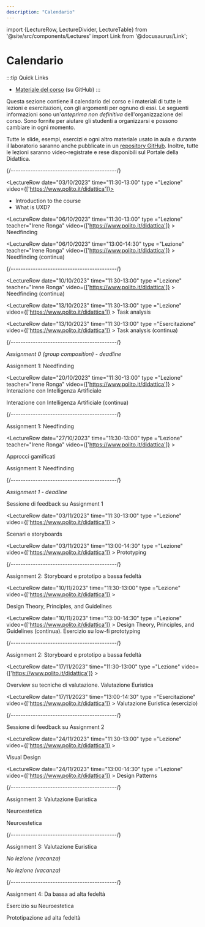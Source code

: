 ```yaml
---
description: "Calendario" 
---
```


import {LectureRow, LectureDivider, LectureTable} from '@site/src/components/Lectures'
import Link from '@docusaurus/Link';


# Calendario

:::tip Quick Links
* [Materiale del corso](https://github.com/polito-uxd-2023/materiale) (su GitHub)
:::

Questa sezione contiene il calendario del corso e i materiali di tutte le lezioni e esercitazioni, con gli argomenti per ognuno di essi. Le seguenti informazioni sono un'*anteprima non definitiva* dell'organizzazione del corso. Sono fornite per aiutare gli studenti a organizzarsi e possono cambiare in ogni momento.

Tutte le slide, esempi, esercizi e ogni altro materiale usato in aula e durante il laboratorio saranno anche pubblicate in un [repository GitHub](https://github.com/polito-uxd-2023/materiale). Inoltre, tutte le lezioni saranno video-registrate e rese disponibili sul Portale della Didattica.

<LectureTable defaultTeacher="Alberto Monge Roffarello" defaultType="Lecture" showMaterial={false} language='IT'>

<LectureDivider topic='Settimana 1'/>{/*-------------------------------------------*/}

<LectureRow
    date="03/10/2023" time="11:30-13:00" type ="Lezione"
    video={['https://www.polito.it/didattica']}>
    <ul>
    <li><Link to="https://polito-uxd-2023.github.io/materiale/slides/00-intro.pdf">Introduction to the course</Link></li>
    <li><Link to="https://polito-uxd-2023.github.io/materiale/slides/01-whatisUXD.pdf">What is UXD?</Link></li>
    </ul>
</LectureRow>

<LectureRow 
    date="06/10/2023" time="11:30-13:00" type ="Lezione" teacher="Irene Ronga"
    video={['https://www.polito.it/didattica']}
    >
    <Link to="https://polito-uxd-2023.github.io/materiale/slides/02-needfinding.pdf">Needfinding</Link>
</LectureRow>

<LectureRow
    date="06/10/2023" time="13:00-14:30" type ="Lezione" teacher="Irene Ronga"
    video={['https://www.polito.it/didattica']}
    >
    Needfinding (continua)
</LectureRow>

<LectureDivider topic='Settimana 2'/>{/*-------------------------------------------*/}

<LectureRow 
    date="10/10/2023" time="11:30-13:00" type ="Lezione" teacher="Irene Ronga"
    video={['https://www.polito.it/didattica']}
    >
    Needfinding (continua)
</LectureRow>

<LectureRow 
    date="13/10/2023" time="11:30-13:00" type ="Lezione" video={['https://www.polito.it/didattica']}
    >
    <Link to="https://polito-uxd-2023.github.io/materiale/slides/03-tasks.pdf">Task analysis</Link>
</LectureRow>

<LectureRow 
    date="13/10/2023" time="11:30-13:00" type ="Esercitazione" video={['https://www.polito.it/didattica']}
    >
    Task analysis (continua)
</LectureRow>

<LectureDivider topic='Settimana 2'/>{/*-------------------------------------------*/}

<LectureRow variant='success'
    date="16/10/2023" time="EOD" type="" teacher=""
    >
    <em>Assignment 0 (group composition) - deadline</em>
</LectureRow>

<LectureRow 
    date="17/10/2023" time="11:30-13:00" type ="Laboratorio"
    >
    <Link to="https://polito-uxd-2023.github.io/materiale/assignments/A1-needfinding.pdf">Assignment 1: Needfinding</Link>
</LectureRow>

<LectureRow 
    date="20/10/2023" time="11:30-13:00" type ="Lezione" teacher="Irene Ronga" video={['https://www.polito.it/didattica']}
    >
    <Link to="https://polito-uxd-2023.github.io/materiale/slides/04-AIinteraction.pdf">Interazione con Intelligenza Artificiale</Link>
</LectureRow>

<LectureRow
    date="20/10/2023" time="13:00-14:30" type ="Esercitazione" teacher="Irene Ronga"
    >
   Interazione con Intelligenza Artificiale (continua)
</LectureRow>

<LectureDivider topic='Settimana 3'/>{/*-------------------------------------------*/}

<LectureRow 
    date="24/10/2023" time="11:30-13:00" type ="Laboratorio"
    >
    <Link to="https://polito-uxd-2023.github.io/materiale/assignments/A1-needfinding.pdf">Assignment 1: Needfinding</Link>
</LectureRow>

<LectureRow 
    date="27/10/2023" time="11:30-13:00" type ="Lezione" teacher="Irene Ronga" video={['https://www.polito.it/didattica']}
    >
   <Link to="https://polito-uxd-2023.github.io/materiale/slides/05-gamification.pdf">Approcci gamificati</Link>
</LectureRow>

<LectureRow
    date="27/10/2023" time="13:00-14:30" type ="Laboratorio" teacher="Irene Ronga"
    >
    <Link to="https://polito-uxd-2023.github.io/materiale/assignments/A1-needfinding.pdf">Assignment 1: Needfinding</Link>
</LectureRow>

<LectureDivider topic='Settimana 4'/>{/*-------------------------------------------*/}

<LectureRow variant='success'
    date="30/10/2023" time="EOD" type="" teacher=""
    >
    <em>Assignment 1 - deadline</em>
</LectureRow>

<LectureRow 
    date="31/10/2023" time="11:30-13:00" type ="Laboratorio"
    >
    Sessione di feedback su Assignment 1
</LectureRow>

<LectureRow 
    date="03/11/2023" time="11:30-13:00" type ="Lezione" video={['https://www.polito.it/didattica']}
    >
   <Link to="https://polito-uxd-2023.github.io/materiale/slides/06-storyboards.pdf">Scenari e storyboards</Link>
</LectureRow>

<LectureRow
    date="03/11/2023" time="13:00-14:30" type ="Lezione" video={['https://www.polito.it/didattica']}
    >
    <Link to="https://polito-uxd-2023.github.io/materiale/slides/07-prototyping.pdf">Prototyping</Link>
</LectureRow>

<LectureDivider topic='Settimana 5'/>{/*-------------------------------------------*/}

<LectureRow 
    date="07/11/2023" time="11:30-13:00" type ="Laboratorio"
    >
    <Link to="https://polito-uxd-2023.github.io/materiale/assignments/A2-storyboard-paper-prototypes.pdf">Assignment 2: Storyboard e prototipo a bassa fedeltà</Link>
</LectureRow>

<LectureRow 
    date="10/11/2023" time="11:30-13:00" type ="Lezione" video={['https://www.polito.it/didattica']}
    >
   <Link to="https://polito-uxd-2023.github.io/materiale/slides/08-design-principles.pdf">Design Theory, Principles, and Guidelines</Link>
</LectureRow>

<LectureRow
    date="10/11/2023" time="13:00-14:30" type ="Lezione" video={['https://www.polito.it/didattica']}
    >
    Design Theory, Principles, and Guidelines (continua). <Link to="https://polito-uxd-2023.github.io/materiale/slides/08b-low-fi-prototypes-exercise.pdf">Esercizio su low-fi prototyping</Link>
</LectureRow>

<LectureDivider topic='Settimana 6'/>{/*-------------------------------------------*/}

<LectureRow 
    date="14/11/2023" time="11:30-13:00" type ="Laboratorio"
    >
    <Link to="https://polito-uxd-2023.github.io/materiale/assignments/A2-storyboard-paper-prototypes.pdf">Assignment 2: Storyboard e prototipo a bassa fedeltà</Link>
</LectureRow>

<LectureRow 
    date="17/11/2023" time="11:30-13:00" type ="Lezione" video={['https://www.polito.it/didattica']}
    >
   <Link to="https://polito-uxd-2023.github.io/materiale/slides/09-heuristic-evaluation.pdf">Overview su tecniche di valutazione. Valutazione Euristica</Link>
</LectureRow>

<LectureRow
    date="17/11/2023" time="13:00-14:30" type ="Esercitazione" video={['https://www.polito.it/didattica']}
    >
    <Link to="https://polito-uxd-2023.github.io/materiale/slides/09b-heuristic-evaluation-exercise.pdf">Valutazione Euristica (esercizio)</Link>
</LectureRow>

<LectureDivider topic='Settimana 7'/>{/*-------------------------------------------*/}

<LectureRow 
    date="21/11/2023" time="11:30-13:00" type ="Laboratorio"
    >
    Sessione di feedback su Assignment 2
</LectureRow>

<LectureRow 
    date="24/11/2023" time="11:30-13:00" type ="Lezione" video={['https://www.polito.it/didattica']}
    >
   <Link to="https://polito-uxd-2023.github.io/materiale/slides/10-visualdesign.pdf">Visual Design</Link>
</LectureRow>

<LectureRow
    date="24/11/2023" time="13:00-14:30" type ="Lezione" video={['https://www.polito.it/didattica']}
    >
    <Link to="https://polito-uxd-2023.github.io/materiale/slides/11-design-patterns-pdf">Design Patterns</Link>
</LectureRow>

<LectureDivider topic='Settimana 8'/>{/*-------------------------------------------*/}

<LectureRow 
    date="28/11/2023" time="11:30-13:00" type ="Laboratorio"
    >
    <Link to="https://polito-uxd-2023.github.io/materiale/assignments/A3-heuristic-evaluation.pdf">Assignment 3: Valutazione Euristica</Link>
</LectureRow>

<LectureRow 
    date="01/12/2023" time="11:30-13:00" type ="Lezione" teacher="Irene Ronga"
    >
   <Link to="https://polito-uxd-2023.github.io/materiale/slides/12-neuroestetica.pdf">Neuroestetica</Link>
</LectureRow>

<LectureRow
    date="01/12/2023" time="13:00-14:30" type ="Lezione" teacher="Irene Ronga"
    >
   <Link to="https://polito-uxd-2023.github.io/materiale/slides/12-neuroestetica.pdf">Neuroestetica</Link>
</LectureRow>

<LectureDivider topic='Settimana 9'/>{/*-------------------------------------------*/}

<LectureRow 
    date="05/12/2023" time="11:30-13:00" type ="Laboratorio"
    >
    <Link to="https://polito-uxd-2023.github.io/materiale/assignments/A3-heuristic-evaluation.pdf">Assignment 3: Valutazione Euristica</Link>
</LectureRow>

<LectureRow date="08/12/2023" variant="warning" type="" teacher=""
    >
    <em>No lezione (vacanza)</em>
</LectureRow>

<LectureRow date="08/12/2023" variant="warning" type="" teacher=""
    >
    <em>No lezione (vacanza)</em>
</LectureRow>

<LectureDivider topic='Settimana 10'/>{/*-------------------------------------------*/}

<LectureRow 
    date="12/12/2023" time="11:30-13:00" type ="Laboratorio"
    >
    <Link to="https://polito-uxd-2023.github.io/materiale/assignments/A4-mid-to-hi-fidelity.pdf">Assignment 4: Da bassa ad alta fedeltà</Link>
</LectureRow>

<LectureRow
    date="15/12/2023" time="13:00-13:00" type ="Esercitazione" teacher="Irene Ronga"
    >
   Esercizio su Neuroestetica
</LectureRow>

<LectureRow
    date="15/12/2023" time="13:00-14:30" type ="Lezione"
    >
   Prototipazione ad alta fedeltà
</LectureRow>

</LectureTable>


